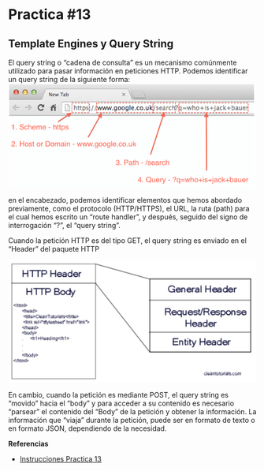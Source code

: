 # Practica #13
## Template Engines y Query String

El query string o “cadena de consulta” es un mecanismo comúnmente utilizado para pasar información en peticiones HTTP.  Podemos identificar un query string de la siguiente forma:
<img src="img/img1.png">

en el encabezado, podemos identificar elementos que hemos abordado previamente, como el protocolo (HTTP/HTTPS), el URL, la ruta (path) para el cual hemos escrito un “route handler”, y después, seguido del signo de interrogación “?”, el “query string”.

Cuando la petición HTTP es del tipo GET, el query string es enviado en el “Header” del paquete HTTP

<img src="img/img2.png">

En cambio, cuando la petición es mediante POST, el query string es “movido” hacia el “body” y para acceder a su contenido es necesario “parsear” el contenido del “Body” de la petición  y obtener la información. La información que “viaja” durante la petición, puede ser  en formato de texto o en formato JSON, dependiendo de la necesidad.

**Referencias**
- [Instrucciones Practica 13](https://docs.google.com/document/d/1OFVMI4EWW182DijE6j8NvzYdESXvzBjy3x9H0s1U28g/edit)